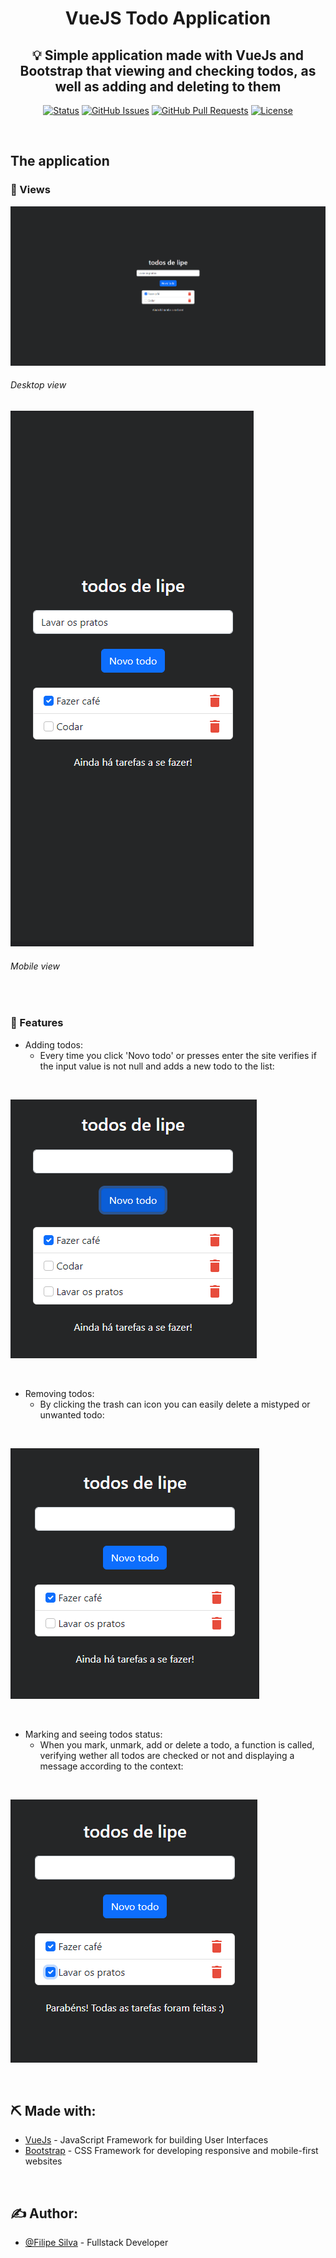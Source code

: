 <h1 align="center">VueJS Todo Application</h1>

<h2 align="center">💡 Simple application made with VueJs and Bootstrap that viewing and checking todos, as well as adding and deleting to them</h2>

<div align="center">

  [![Status](https://img.shields.io/badge/status-active-success.svg?style=flat-square)]() 
  [![GitHub Issues](https://img.shields.io/github/issues/fpeduu/vue-todoapp?style=flat-square)](https://github.com/fpeduu/vue-todoapp/issues)
  [![GitHub Pull Requests](https://img.shields.io/github/issues-pr/silvamva/aoREDoor.svg?style=flat-square)](https://github.com/fpeduu/vue-todoapp/pulls)
  [![License](https://img.shields.io/badge/license-MIT-blue.svg?style=flat-square)](/LICENSE)

</div>

<br />

## The application

### 🧐 Views

![alt](./src//assets//Screenshot_0.png)
###### Desktop view

![alt](./src/assets/Screenshot_1.png)
###### Mobile view

<br />

### 🔧 Features

- Adding todos:
  - Every time you click 'Novo todo' or presses enter the site verifies if the input value is not null and adds a new todo to the list:  
<br />

  ![alt](./src/assets/Screenshot_2.png)

<br />

- Removing todos:
  - By clicking the trash can icon you can easily delete a mistyped or unwanted todo:
<br />

  ![alt](./src/assets/Screenshot_3.png)
  
<br />

- Marking and seeing todos status:
  - When you mark, unmark, add or delete a todo, a function is called, verifying wether all todos are checked or not and displaying a message according to the context:
<br />

  ![alt](./src/assets/Screenshot_4.png)

<br />

## ⛏️ Made with:
- [VueJs](https://vuejs.org/) - JavaScript Framework for building User Interfaces
- [Bootstrap](https://getbootstrap.com/) - CSS Framework for developing responsive and mobile-first websites

<br />

## ✍️ Author:
- [@Filipe Silva](https://www.linkedin.com/in/fpeduu/) - Fullstack Developer